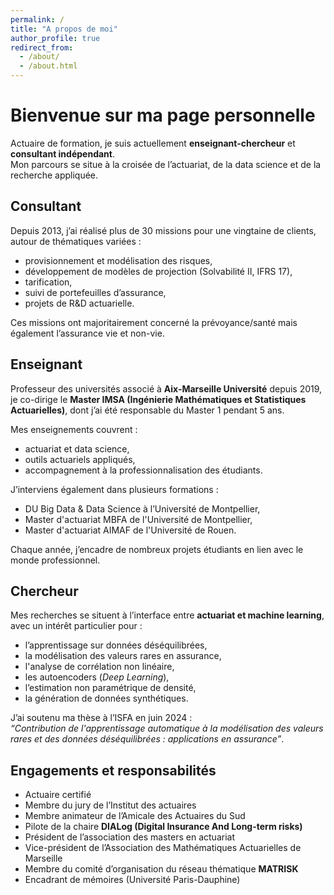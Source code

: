 ```yaml
---
permalink: /
title: "A propos de moi"
author_profile: true
redirect_from: 
  - /about/
  - /about.html
---
```


# Bienvenue sur ma page personnelle

Actuaire de formation, je suis actuellement **enseignant-chercheur** et **consultant indépendant**.  
Mon parcours se situe à la croisée de l’actuariat, de la data science et de la recherche appliquée.

## Consultant
Depuis 2013, j’ai réalisé plus de 30 missions pour une vingtaine de clients, autour de thématiques variées :
- provisionnement et modélisation des risques,  
- développement de modèles de projection (Solvabilité II, IFRS 17),  
- tarification,
- suivi de portefeuilles d’assurance,  
- projets de R&D actuarielle.  

Ces missions ont majoritairement concerné la prévoyance/santé mais également l’assurance vie et non-vie.  

## Enseignant
Professeur des universités associé à **Aix-Marseille Université** depuis 2019, je co-dirige le **Master IMSA (Ingénierie Mathématiques et Statistiques Actuarielles)**, dont j’ai été responsable du Master 1 pendant 5 ans.  

Mes enseignements couvrent :
- actuariat et data science,  
- outils actuariels appliqués,  
- accompagnement à la professionnalisation des étudiants.  

J’interviens également dans plusieurs formations :
- DU Big Data & Data Science à l’Université de Montpellier,  
- Master d'actuariat MBFA de l'Université de Montpellier,  
- Master d'actuariat AIMAF de l'Université de Rouen.  

Chaque année, j’encadre de nombreux projets étudiants en lien avec le monde professionnel.  

## Chercheur
Mes recherches se situent à l’interface entre **actuariat et machine learning**, avec un intérêt particulier pour :
- l’apprentissage sur données déséquilibrées,  
- la modélisation des valeurs rares en assurance,
- l'analyse de corrélation non linéaire,
- les autoencoders (*Deep Learning*),
- l’estimation non paramétrique de densité,  
- la génération de données synthétiques.  

J’ai soutenu ma thèse à l’ISFA en juin 2024 :  
*“Contribution de l'apprentissage automatique à la modélisation des valeurs rares et des données déséquilibrées : applications en assurance”*.

## Engagements et responsabilités
- Actuaire certifié  
- Membre du jury de l’Institut des actuaires  
- Membre animateur de l’Amicale des Actuaires du Sud  
- Pilote de la chaire **DIALog (Digital Insurance And Long-term risks)**  
- Président de l’association des masters en actuariat  
- Vice-président de l’Association des Mathématiques Actuarielles de Marseille  
- Membre du comité d’organisation du réseau thématique **MATRISK**  
- Encadrant de mémoires (Université Paris-Dauphine)  

